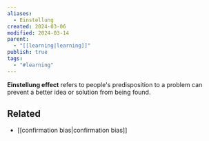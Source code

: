 ```yaml
---
aliases:
  - Einstellung
created: 2024-03-06
modified: 2024-03-14
parent:
  - "[[learning|learning]]"
publish: true
tags:
  - "#learning"
---
```

**Einstellung effect** refers to people's predisposition to a problem can prevent a better idea or solution from being found.

## Related
- [[confirmation bias|confirmation bias]]